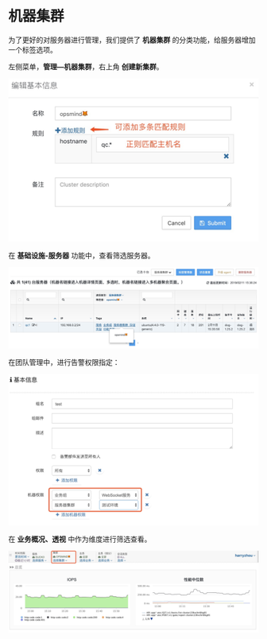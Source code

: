 # 机器集群

为了更好的对服务器进行管理，我们提供了 **机器集群** 的分类功能，给服务器增加一个标签选项。

左侧菜单，**管理—机器集群**，右上角 **创建新集群**。

![](../.gitbook/assets/guan-li-ji-qi-ji-qun-chuang-jian-ji-qun.png)

在 **基础设施-服务器** 功能中，查看筛选服务器。

![](../.gitbook/assets/guan-li-ji-qi-ji-qun-biao-qian-shai-xuan.png)

在团队管理中，进行告警权限指定：

![](../.gitbook/assets/guan-li-tuan-dui-guan-li-ji-qi-quan-xian.png)

在 **业务概况、透视** 中作为维度进行筛选查看。

![](../.gitbook/assets/guan-li-ji-qi-ji-qun-ye-wu-gai-kuang-shai-xuan.png)

